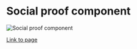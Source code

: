 # Social proof component

![Social proof component
](https://drive.google.com/uc?export=view&id=1JcS6siGlog3H0ibWMVKdfxvUAI_T0ecU)

[Link to page](https://SharonJseg.github.io/social-proof-component)
